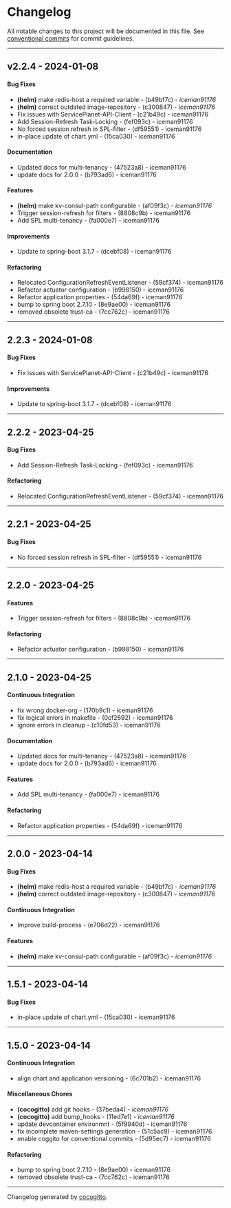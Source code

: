 # Changelog
All notable changes to this project will be documented in this file. See [conventional commits](https://www.conventionalcommits.org/) for commit guidelines.

- - -
## v2.2.4 - 2024-01-08
#### Bug Fixes
- **(helm)** make redis-host a required variable - (b49bf7c) - *iceman91176*
- **(helm)** correct outdated image-repository - (c300847) - *iceman91176*
- Fix issues with ServicePlanet-API-Client - (c21b49c) - iceman91176
- Add Session-Refresh Task-Locking - (fef093c) - iceman91176
- No forced session refresh in SPL-filter - (df59551) - iceman91176
- in-place update of chart.yml - (15ca030) - iceman91176
#### Documentation
- Updated docs for multi-tenancy - (47523a8) - iceman91176
- update docs for 2.0.0 - (b793ad6) - iceman91176
#### Features
- **(helm)** make kv-consul-path configurable - (af09f3c) - *iceman91176*
- Trigger session-refresh for filters - (8808c9b) - iceman91176
- Add SPL multi-tenancy - (fa000e7) - iceman91176
#### Improvements
- Update to spring-boot 3.1.7 - (dcebf08) - iceman91176
#### Refactoring
- Relocated ConfigurationRefreshEventListener - (59cf374) - iceman91176
- Refactor actuator configuration - (b998150) - iceman91176
- Refactor application properties - (54da69f) - iceman91176
- bump to spring boot 2.7.10 - (8e9ae00) - iceman91176
- removed obsolete trust-ca - (7cc762c) - iceman91176

- - -

## 2.2.3 - 2024-01-08
#### Bug Fixes
- Fix issues with ServicePlanet-API-Client - (c21b49c) - iceman91176
#### Improvements
- Update to spring-boot 3.1.7 - (dcebf08) - iceman91176

- - -

## 2.2.2 - 2023-04-25
#### Bug Fixes
- Add Session-Refresh Task-Locking - (fef093c) - iceman91176
#### Refactoring
- Relocated ConfigurationRefreshEventListener - (59cf374) - iceman91176

- - -

## 2.2.1 - 2023-04-25
#### Bug Fixes
- No forced session refresh in SPL-filter - (df59551) - iceman91176

- - -

## 2.2.0 - 2023-04-25
#### Features
- Trigger session-refresh for filters - (8808c9b) - iceman91176
#### Refactoring
- Refactor actuator configuration - (b998150) - iceman91176

- - -

## 2.1.0 - 2023-04-25
#### Continuous Integration
- fix wrong docker-org - (170b9c1) - iceman91176
- fix logical errors in makefile - (0cf2692) - iceman91176
- ignore errors in cleanup - (c10fd53) - iceman91176
#### Documentation
- Updated docs for multi-tenancy - (47523a8) - iceman91176
- update docs for 2.0.0 - (b793ad6) - iceman91176
#### Features
- Add SPL multi-tenancy - (fa000e7) - iceman91176
#### Refactoring
- Refactor application properties - (54da69f) - iceman91176

- - -

## 2.0.0 - 2023-04-14
#### Bug Fixes
- **(helm)** make redis-host a required variable - (b49bf7c) - *iceman91176*
- **(helm)** correct outdated image-repository - (c300847) - *iceman91176*
#### Continuous Integration
- Improve build-process - (e706d22) - iceman91176
#### Features
- **(helm)** make kv-consul-path configurable - (af09f3c) - *iceman91176*

- - -

## 1.5.1 - 2023-04-14
#### Bug Fixes
- in-place update of chart.yml - (15ca030) - iceman91176

- - -

## 1.5.0 - 2023-04-14
#### Continuous Integration
- align chart and application versioning - (6c701b2) - iceman91176
#### Miscellaneous Chores
- **(cocogitto)** add git hooks - (37beda4) - *iceman91176*
- **(cocogitto)** add bump_hooks - (11ed7e1) - *iceman91176*
- update devcontainer environmnt - (5f9940d) - iceman91176
- fix incomplete maven-settings generation - (51c5ac9) - iceman91176
- enable coggito for conventional commits - (5d95ec7) - iceman91176
#### Refactoring
- bump to spring boot 2.7.10 - (8e9ae00) - iceman91176
- removed obsolete trust-ca - (7cc762c) - iceman91176

- - -

Changelog generated by [cocogitto](https://github.com/cocogitto/cocogitto).